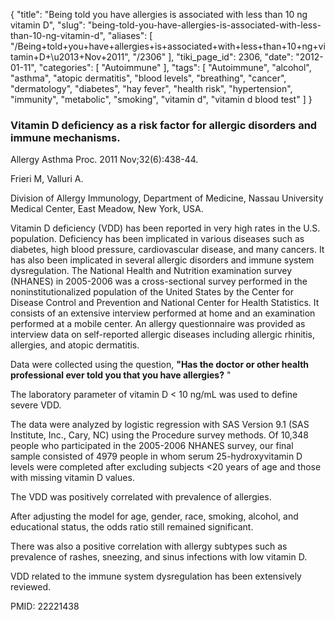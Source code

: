 {
    "title": "Being told you have allergies is associated with less than 10 ng vitamin D",
    "slug": "being-told-you-have-allergies-is-associated-with-less-than-10-ng-vitamin-d",
    "aliases": [
        "/Being+told+you+have+allergies+is+associated+with+less+than+10+ng+vitamin+D+\u2013+Nov+2011",
        "/2306"
    ],
    "tiki_page_id": 2306,
    "date": "2012-01-11",
    "categories": [
        "Autoimmune"
    ],
    "tags": [
        "Autoimmune",
        "alcohol",
        "asthma",
        "atopic dermatitis",
        "blood levels",
        "breathing",
        "cancer",
        "dermatology",
        "diabetes",
        "hay fever",
        "health risk",
        "hypertension",
        "immunity",
        "metabolic",
        "smoking",
        "vitamin d",
        "vitamin d blood test"
    ]
}


### Vitamin D deficiency as a risk factor for allergic disorders and immune mechanisms.

Allergy Asthma Proc. 2011 Nov;32(6):438-44.

Frieri M, Valluri A.

Division of Allergy Immunology, Department of Medicine, Nassau University Medical Center, East Meadow, New York, USA.

Vitamin D deficiency (VDD) has been reported in very high rates in the U.S. population. Deficiency has been implicated in various diseases such as diabetes, high blood pressure, cardiovascular disease, and many cancers. It has also been implicated in several allergic disorders and immune system dysregulation. The National Health and Nutrition examination survey (NHANES) in 2005-2006 was a cross-sectional survey performed in the noninstitutionalized population of the United States by the Center for Disease Control and Prevention and National Center for Health Statistics. It consists of an extensive interview performed at home and an examination performed at a mobile center. An allergy questionnaire was provided as interview data on self-reported allergic diseases including allergic rhinitis, allergies, and atopic dermatitis. 

Data were collected using the question,  **"Has the doctor or other health professional ever told you that you have allergies?** " 

The laboratory parameter of vitamin D < 10 ng/mL was used to define severe VDD. 

The data were analyzed by logistic regression with SAS Version 9.1 (SAS Institute, Inc., Cary, NC) using the Procedure survey methods. Of 10,348 people who participated in the 2005-2006 NHANES survey, our final sample consisted of 4979 people in whom serum 25-hydroxyvitamin D levels were completed after excluding subjects <20 years of age and those with missing vitamin D values. 

The VDD was positively correlated with prevalence of allergies. 

After adjusting the model for age, gender, race, smoking, alcohol, and educational status, the odds ratio still remained significant. 

There was also a positive correlation with allergy subtypes such as prevalence of rashes, sneezing, and sinus infections with low vitamin D. 

VDD related to the immune system dysregulation has been extensively reviewed.

PMID:     22221438